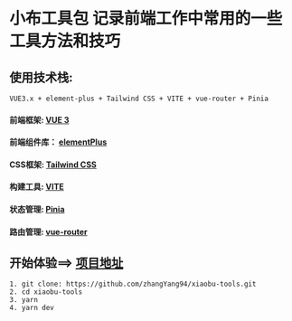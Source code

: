 # 小布工具包 记录前端工作中常用的一些工具方法和技巧
## 使用技术栈:
```
VUE3.x + element-plus + Tailwind CSS + VITE + vue-router + Pinia
```
#### 前端框架:   [VUE 3](https://vue3js.cn/)
#### 前端组件库：  [elementPlus](https://element-plus.gitee.io/zh-CN/component/button.html)
#### CSS框架:   [Tailwind CSS](https://www.tailwindcss.cn/docs)
#### 构建工具: [VITE](https://cn.vitejs.dev/guide/)
#### 状态管理: [Pinia](https://pinia.web3doc.top/)
#### 路由管理: [vue-router](https://router.vuejs.org/zh/guide/)

## 开始体验==> [项目地址](https://github.com/zhangYang94/xiaobu-tools)
```
1. git clone: https://github.com/zhangYang94/xiaobu-tools.git
2. cd xiaobu-tools
3. yarn
4. yarn dev
```


